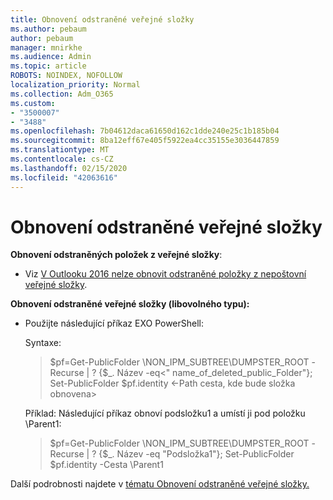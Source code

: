 ```yaml
---
title: Obnovení odstraněné veřejné složky
ms.author: pebaum
author: pebaum
manager: mnirkhe
ms.audience: Admin
ms.topic: article
ROBOTS: NOINDEX, NOFOLLOW
localization_priority: Normal
ms.collection: Adm_O365
ms.custom:
- "3500007"
- "3488"
ms.openlocfilehash: 7b04612daca61650d162c1dde240e25c1b185b04
ms.sourcegitcommit: 8ba12eff67e405f5922ea4cc35155e3036447859
ms.translationtype: MT
ms.contentlocale: cs-CZ
ms.lasthandoff: 02/15/2020
ms.locfileid: "42063616"
---
```

# <a name="restore-a-deleted-public-folder"></a>Obnovení odstraněné veřejné složky

**Obnovení odstraněných položek z veřejné složky**:

- Viz [V Outlooku 2016 nelze obnovit odstraněné položky z nepoštovní veřejné složky](https://aka.ms/pfrec).
 
**Obnovení odstraněné veřejné složky (libovolného typu):** 

- Použijte následující příkaz EXO PowerShell:

    Syntaxe:

    >$pf=Get-PublicFolder \NON_IPM_SUBTREE\DUMPSTER_ROOT -Recurse | ? {$_. Název -eq\<" name_of_deleted_public_Folder"}; Set-PublicFolder $pf.identity \<-Path cesta, kde bude složka obnovena>

    Příklad: Následující příkaz obnoví podsložku1 a umístí ji pod položku \Parent1:

    >$pf=Get-PublicFolder \NON_IPM_SUBTREE\DUMPSTER_ROOT -Recurse | ? {$_. Název -eq "Podsložka1"}; Set-PublicFolder $pf.identity -Cesta \Parent1

Další podrobnosti najdete v [tématu Obnovení odstraněné veřejné složky.](https://docs.microsoft.com/exchange/collaboration-exo/public-folders/restore-deleted-public-folder)
